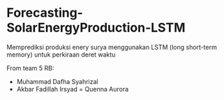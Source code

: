 # Forecasting-SolarEnergyProduction-LSTM
Memprediksi produksi enery surya menggunakan LSTM (long short-term memory) untuk perkiraan deret waktu

From team 5 RB: 
- Muhammad Dafha Syahrizal
- Akbar Fadillah Irsyad
= Quenna Aurora 
